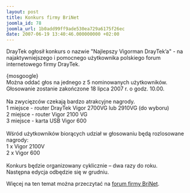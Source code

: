 ```yaml
---
layout: post
title: Konkurs firmy BriNet
joomla_id: 78
joomla_url: 1b0add99ff9ade530ea729a6175f26ec
date: 2007-06-19 13:40:46.000000000 +02:00
---
```

DrayTek ogłosił konkurs o nazwie &quot;Najlepszy Vigorman DrayTek&rsquo;a&quot; - na najaktywniejszego i pomocnego użytkownika polskiego forum internetowego firmy DrayTek.<p>{mosgoogle}<br />Można oddać głos na jednego z 5 nominowanych użytkownik&oacute;w. <br /> Głosowanie zostanie zakończone 18 lipca 2007 r. o godz. 10.00. <br />  <br /> Na zwycięzc&oacute;w czekają bardzo atrakcyjne nagrody.  <br /> 1 miejsce - router DrayTek Vigor 2700VG lub 2910VG (do wyboru) <br /> 2 miejsce - router Vigor 2100 VG <br /> 3 miejsce - karta USB Vigor 600<br />  <br /> Wśr&oacute;d użytkownik&oacute;w biorących udział w głosowaniu będą rozlosowane nagrody: <br /> 1 x Vigor 2100V <br /> 2 x Vigor 600 <br />  <br /> Konkurs będzie organizowany cyklicznie &ndash; dwa razy do roku.  <br /> Następna edycja odbędzie się w grudniu.</p><p>Więcej na ten temat można przeczytać na <a href="http://www.forum.draytek.pl/viewforum.php?f=18" target="_blank">forum firmy BriNet</a>.</p>
